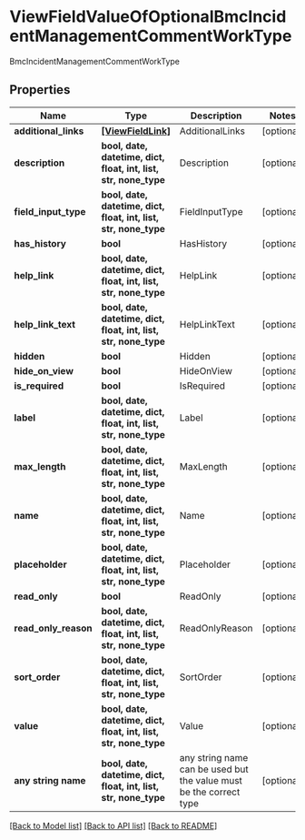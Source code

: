 # ViewFieldValueOfOptionalBmcIncidentManagementCommentWorkType

BmcIncidentManagementCommentWorkType

## Properties
Name | Type | Description | Notes
------------ | ------------- | ------------- | -------------
**additional_links** | [**[ViewFieldLink]**](ViewFieldLink.md) | AdditionalLinks | [optional] 
**description** | **bool, date, datetime, dict, float, int, list, str, none_type** | Description | [optional] 
**field_input_type** | **bool, date, datetime, dict, float, int, list, str, none_type** | FieldInputType | [optional] 
**has_history** | **bool** | HasHistory | [optional] 
**help_link** | **bool, date, datetime, dict, float, int, list, str, none_type** | HelpLink | [optional] 
**help_link_text** | **bool, date, datetime, dict, float, int, list, str, none_type** | HelpLinkText | [optional] 
**hidden** | **bool** | Hidden | [optional] 
**hide_on_view** | **bool** | HideOnView | [optional] 
**is_required** | **bool** | IsRequired | [optional] 
**label** | **bool, date, datetime, dict, float, int, list, str, none_type** | Label | [optional] 
**max_length** | **bool, date, datetime, dict, float, int, list, str, none_type** | MaxLength | [optional] 
**name** | **bool, date, datetime, dict, float, int, list, str, none_type** | Name | [optional] 
**placeholder** | **bool, date, datetime, dict, float, int, list, str, none_type** | Placeholder | [optional] 
**read_only** | **bool** | ReadOnly | [optional] 
**read_only_reason** | **bool, date, datetime, dict, float, int, list, str, none_type** | ReadOnlyReason | [optional] 
**sort_order** | **bool, date, datetime, dict, float, int, list, str, none_type** | SortOrder | [optional] 
**value** | **bool, date, datetime, dict, float, int, list, str, none_type** | Value | [optional] 
**any string name** | **bool, date, datetime, dict, float, int, list, str, none_type** | any string name can be used but the value must be the correct type | [optional]

[[Back to Model list]](../README.md#documentation-for-models) [[Back to API list]](../README.md#documentation-for-api-endpoints) [[Back to README]](../README.md)


